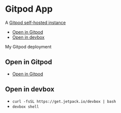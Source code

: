 # Gitpod App

A [Gitpod self-hosted instance](https://github.com/mrsimonemms/gitpod-self-hosted)

<!-- toc -->

* [Open in Gitpod](#open-in-gitpod)
* [Open in devbox](#open-in-devbox)

<!-- Regenerate with "pre-commit run -a markdown-toc" -->

<!-- tocstop -->

My Gitpod deployment

## Open in Gitpod

* [Open in Gitpod](https://gitpod.io/from-referrer/)

## Open in devbox

* `curl -fsSL https://get.jetpack.io/devbox | bash`
* `devbox shell`
